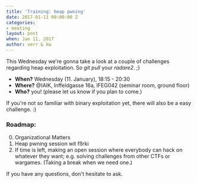 ```yaml
---
title: 'Training: heap pwning'
date: 2017-01-11 00:00:00 Z
categories:
- meeting
layout: post
when: Jan 11, 2017
author: verr & kw
---
```


This Wednesday we're gonna take a look at a couple of challenges regarding heap exploitation. So *git pull* your *radare2*. ;)

* **When?** Wednesday (11. January), 18:15 - 20:30
* **Where?** @IAIK, Inffeldgasse 16a, IFEG042 (seminar room, ground floor)
* **Who?** you! (please let us know if you plan to come.)

If you're not so familiar with binary exploitation yet, there will also be a easy challenge. :)


### Roadmap:

0. Organizational Matters
1. Heap pwning session wit fßrki
2. If time is left, making an open session where everybody can hack on whatever they want; e.g. solving challenges from other CTFs or wargames.
(Taking a break when we need one.)

If you have any questions, don't hesitate to ask.
